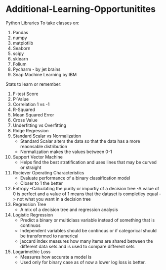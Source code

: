 # Additional-Learning-Opportunitites
Python Libraries To take classes on:
1. Pandas
2. numpy
3. matplotlib
4. Seaborn
5. scipy
6. sklearn
7. Folium
8. Pycharm - by jet brains
9. Snap Machine Learning by IBM

Stats to learn or remember:
1. F-test Score
2. P-Value
3. Correlation 1 vs -1
4. R-Squared
5. Mean Squared Error
6. Cross Value
7. Underfitting vs Overfitting
8. Ridge Regression
9. Standard Scalar vs Normalization
    - Standard Scalar alters the data so that the data has a more reaonsable distribution
    - Normalization makes the values between 0-1
10. Support Vector Machine
    - Helps find the best stratification and uses lines that may be curved or straight
11. Rociever Operating Characteristics
    - Evaluate performance of a binary classification model
    - Closer to 1 the better
12. Entropy
    -Calculating the purity or impurtiy of a decision tree
    -A value of 0 is perfect and a value of 1 means that the dataset is completley equal -> not what you want in a decision tree
14. Regression Tree
    - A mix of a decision tree and regression analysis
15. Logistic Regression
    - Predict a binary or multiclass variable instead of something that is continuos
    - Independent variables should be continous or if categorical should be transformed to numerical
    - jaccard index measures how many items are shared between the different data sets and is used to compare different sets
16. Logarimethic Loss
    - Measures how accurate a model is
    - Used only for binary case as of now a lower log loss is better.
